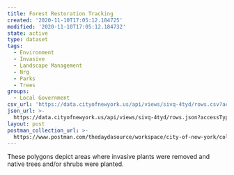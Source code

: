 ```yaml
---
title: Forest Restoration Tracking
created: '2020-11-10T17:05:12.184725'
modified: '2020-11-10T17:05:12.184732'
state: active
type: dataset
tags:
  - Environment
  - Invasive
  - Landscape Management
  - Nrg
  - Parks
  - Trees
groups:
  - Local Government
csv_url: 'https://data.cityofnewyork.us/api/views/sivq-4tyd/rows.csv?accessType=DOWNLOAD'
json_url: >-
  https://data.cityofnewyork.us/api/views/sivq-4tyd/rows.json?accessType=DOWNLOAD
layout: post
postman_collection_url: >-
  https://www.postman.com/thedaydasource/workspace/city-of-new-york/collection/15909983-211a9e2b-e650-4734-a785-3feb3864172c
---
```

These polygons depict areas where invasive plants were removed and native trees and/or shrubs were planted.
